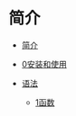 # 简介

-   [简介](README.md)

-   [0安装和使用](docs/0安装和使用.md)

-   [语法](docs/语法/README.md)

    -   [1函数](docs/语法/1函数.md)
